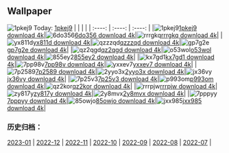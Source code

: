 ## Wallpaper
![1pkej9](https://w.wallhaven.cc/full/1p/wallhaven-1pkej9.png) Today: [1pkej9](https://th.wallhaven.cc/small/1p/1pkej9.jpg)
|      |      |      |
| :----: | :----: | :----: |
|![1pkej9](https://th.wallhaven.cc/small/1p/1pkej9.jpg)[1pkej9 download 4k](https://wallhaven.cc/w/1pkej9)|![6do356](https://th.wallhaven.cc/small/6d/6do356.jpg)[6do356 download 4k](https://wallhaven.cc/w/6do356)|![rrrgkq](https://th.wallhaven.cc/small/rr/rrrgkq.jpg)[rrrgkq download 4k](https://wallhaven.cc/w/rrrgkq)|
|![yx811d](https://th.wallhaven.cc/small/yx/yx811d.jpg)[yx811d download 4k](https://wallhaven.cc/w/yx811d)|![qzzzqd](https://th.wallhaven.cc/small/qz/qzzzqd.jpg)[qzzzqd download 4k](https://wallhaven.cc/w/qzzzqd)|![gp7g2e](https://th.wallhaven.cc/small/gp/gp7g2e.jpg)[gp7g2e download 4k](https://wallhaven.cc/w/gp7g2e)|
|![qz2qgd](https://th.wallhaven.cc/small/qz/qz2qgd.jpg)[qz2qgd download 4k](https://wallhaven.cc/w/qz2qgd)|![o53wol](https://th.wallhaven.cc/small/o5/o53wol.jpg)[o53wol download 4k](https://wallhaven.cc/w/o53wol)|![855ey2](https://th.wallhaven.cc/small/85/855ey2.jpg)[855ey2 download 4k](https://wallhaven.cc/w/855ey2)|
|![kx7gd1](https://th.wallhaven.cc/small/kx/kx7gd1.jpg)[kx7gd1 download 4k](https://wallhaven.cc/w/kx7gd1)|![7pp98v](https://th.wallhaven.cc/small/7p/7pp98v.jpg)[7pp98v download 4k](https://wallhaven.cc/w/7pp98v)|![yxxev7](https://th.wallhaven.cc/small/yx/yxxev7.jpg)[yxxev7 download 4k](https://wallhaven.cc/w/yxxev7)|
|![7p2589](https://th.wallhaven.cc/small/7p/7p2589.jpg)[7p2589 download 4k](https://wallhaven.cc/w/7p2589)|![2yyo3x](https://th.wallhaven.cc/small/2y/2yyo3x.jpg)[2yyo3x download 4k](https://wallhaven.cc/w/2yyo3x)|![jx36vy](https://th.wallhaven.cc/small/jx/jx36vy.jpg)[jx36vy download 4k](https://wallhaven.cc/w/jx36vy)|
|![7p25v3](https://th.wallhaven.cc/small/7p/7p25v3.jpg)[7p25v3 download 4k](https://wallhaven.cc/w/7p25v3)|![p993om](https://th.wallhaven.cc/small/p9/p993om.jpg)[p993om download 4k](https://wallhaven.cc/w/p993om)|![qz2kor](https://th.wallhaven.cc/small/qz/qz2kor.jpg)[qz2kor download 4k](https://wallhaven.cc/w/qz2kor)|
|![rrrpjw](https://th.wallhaven.cc/small/rr/rrrpjw.jpg)[rrrpjw download 4k](https://wallhaven.cc/w/rrrpjw)|![zy817y](https://th.wallhaven.cc/small/zy/zy817y.jpg)[zy817y download 4k](https://wallhaven.cc/w/zy817y)|![2y8mvx](https://th.wallhaven.cc/small/2y/2y8mvx.jpg)[2y8mvx download 4k](https://wallhaven.cc/w/2y8mvx)|
|![7pppyy](https://th.wallhaven.cc/small/7p/7pppyy.jpg)[7pppyy download 4k](https://wallhaven.cc/w/7pppyy)|![85owjo](https://th.wallhaven.cc/small/85/85owjo.jpg)[85owjo download 4k](https://wallhaven.cc/w/85owjo)|![jxx985](https://th.wallhaven.cc/small/jx/jxx985.jpg)[jxx985 download 4k](https://wallhaven.cc/w/jxx985)|

### 历史归档：
[2023-01](https://github.com/april-projects/april-wallpaper/tree/main/picture/2023-01/) | [2022-12](https://github.com/april-projects/april-wallpaper/tree/main/picture/2022-12/) | [2022-11](https://github.com/april-projects/april-wallpaper/tree/main/picture/2022-11/) | [2022-10](https://github.com/april-projects/april-wallpaper/tree/main/picture/2022-10/) | [2022-09](https://github.com/april-projects/april-wallpaper/tree/main/picture/2022-09/) | [2022-08](https://github.com/april-projects/april-wallpaper/tree/main/picture/2022-08/) | [2022-07](https://github.com/april-projects/april-wallpaper/tree/main/picture/2022-07/) | 